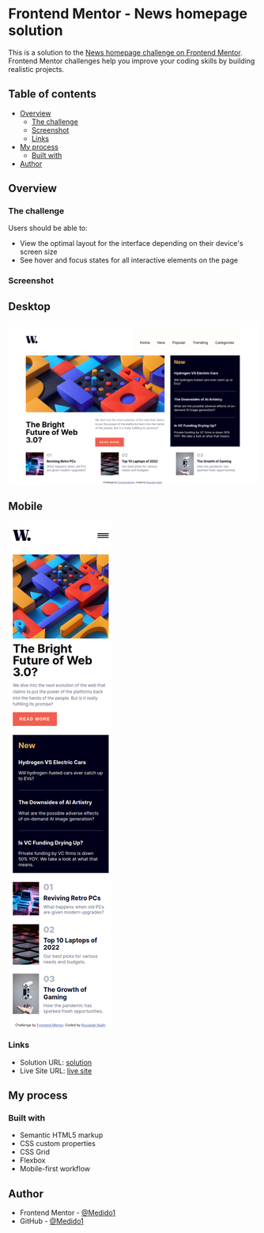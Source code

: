 # Frontend Mentor - News homepage solution

This is a solution to the [News homepage challenge on Frontend Mentor](https://www.frontendmentor.io/challenges/news-homepage-H6SWTa1MFl). Frontend Mentor challenges help you improve your coding skills by building realistic projects. 

## Table of contents

- [Overview](#overview)
  - [The challenge](#the-challenge)
  - [Screenshot](#screenshot)
  - [Links](#links)
- [My process](#my-process)
  - [Built with](#built-with)
- [Author](#author)

## Overview

### The challenge

Users should be able to:

- View the optimal layout for the interface depending on their device's screen size
- See hover and focus states for all interactive elements on the page

### Screenshot

  ## Desktop 
  ![](./screenshots/desktop.png)

  ## Mobile 
  ![](./screenshots/mobile.png)


### Links

- Solution URL: [solution](https://github.com/Medido1/Frontend-Mentor-News-homepage)
- Live Site URL: [live site](https://medido1.github.io/Frontend-Mentor-News-homepage/)

## My process

### Built with

- Semantic HTML5 markup
- CSS custom properties
- CSS Grid
- Flexbox
- Mobile-first workflow

## Author

- Frontend Mentor - [@Medido1](https://www.frontendmentor.io/profile/Medido1)
- GitHub - [@Medido1](https://github.com/Medido1)

